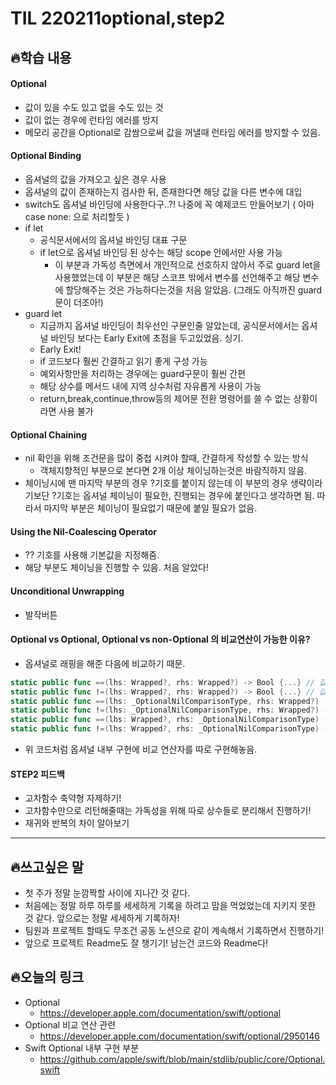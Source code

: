 # TIL 220211optional,step2

## 🔥학습 내용
#### Optional
- 값이 있을 수도 있고 없을 수도 있는 것
- 값이 없는 경우에 런타임 에러를 방지
- 메모리 공간을 Optional로 감쌈으로써 값을 꺼낼때 런타임 에러를 방지할 수 있음.

#### Optional Binding
- 옵셔널의 값을 가져오고 싶은 경우 사용
- 옵셔널의 값이 존재하는지 검사한 뒤, 존재한다면 해당 값을 다른 변수에 대입
-  switch도 옵셔널 바인딩에 사용한다구..?! 나중에 꼭 예제코드 만들어보기 ( 아마 case none: 으로 처리할듯 )
- if let
	- 공식문서에서의 옵셔널 바인딩 대표 구문
	- if let으로 옵셔널 바인딩 된 상수는 해당 scope 안에서만 사용 가능
		- 이 부분과 가독성 측면에서 개인적으로 선호하지 않아서 주로 guard let을 사용했었는데 이 부분은 해당 스코프 밖에서 변수를 선언해주고 해당 변수에 할당해주는 것은 가능하다는것을 처음 알았음. (그래도 아직까진 guard문이 더조아!)
- guard let
	- 지금까지 옵셔널 바인딩이 최우선인 구문인줄 알았는데, 공식문서에서는 옵셔널 바인딩 보다는 Early Exit에 초점을 두고있었음. 싱기.
	- Early Exit!
	-   if 코드보다 훨씬 간결하고 읽기 좋게 구성 가능
	-   예외사항만을 처리하는 경우에는 guard구문이 훨씬 간편
	-   해당 상수를 메서드 내에 지역 상수처럼 자유롭게 사용이 가능
	-   return,break,continue,throw등의 제어문 전환 명령어를 쓸 수 없는 상황이라면 사용 불가

#### Optional Chaining
- nil 확인을 위해 조건문을 많이 중첩 시켜야 할때, 간결하게 작성할 수 있는 방식
	- 객체지향적인 부분으로 본다면 2개 이상 체이닝하는것은 바람직하지 않음.
- 체이닝시에 맨 마지막 부분의 경우 ?기호를 붙이지 않는데 이 부분의 경우 생략이라기보단 ?기호는 옵셔널 체이닝이 필요한, 진행되는 경우에 붙인다고 생각하면 됨. 따라서 마지막 부분은 체이닝이 필요없기 때문에 붙일 필요가 없음.

#### Using the Nil-Coalescing Operator
- ?? 기호를 사용해 기본값을 지정해줌.
- 해당 부분도 체이닝을 진행할 수 있음. 처음 알았다!

#### Unconditional Unwrapping
- 발작버튼

#### Optional vs Optional, Optional vs non-Optional 의 비교연산이 가능한 이유?
- 옵셔널로 래핑을 해준 다음에 비교하기 때문.
```swift
static public func ==(lhs: Wrapped?, rhs: Wrapped?) -> Bool {...} // 값 끼리 비교
static public func !=(lhs: Wrapped?, rhs: Wrapped?) -> Bool {...} // 값 끼리 비교
static public func ==(lhs: _OptionalNilComparisonType, rhs: Wrapped?) -> Bool {} // nil과 optional 비교
static public func !=(lhs: _OptionalNilComparisonType, rhs: Wrapped?) -> Bool {} // nil과 optional 비교
static public func ==(lhs: Wrapped?, rhs: _OptionalNilComparisonType) -> Bool {} // optional과 nil 비교
static public func !=(lhs: Wrapped?, rhs: _OptionalNilComparisonType) -> Bool {} // optional과 nil 비교
```
- 위 코드처럼 옵셔널 내부 구현에 비교 연산자를 따로 구현해놓음.

#### STEP2 피드백
- 고차함수 축약형 자제하기!
- 고차함수만으로 리턴해줄때는 가독성을 위해 따로 상수들로 분리해서 진행하기!
- 재귀와 반복의 차이 알아보기

---

## 🔥쓰고싶은 말
- 첫 주가 정말 눈깜짝할 사이에 지나간 것 같다.
- 처음에는 정말 하루 하루를 세세하게 기록을 하려고 맘을 먹었었는데 지키지 못한 것 같다. 앞으로는 정말 세세하게 기록하자!
- 팀원과 프로젝트 할때도 무조건 공동 노션으로 같이 계속해서 기록하면서 진행하기!
- 앞으로 프로젝트 Readme도 잘 챙기기! 남는건 코드와 Readme다!

## 🔥오늘의 링크
- Optional
	- https://developer.apple.com/documentation/swift/optional
- Optional 비교 연산 관련
	- https://developer.apple.com/documentation/swift/optional/2950146
- Swift Optional 내부 구현 부분
	- https://github.com/apple/swift/blob/main/stdlib/public/core/Optional.swift
